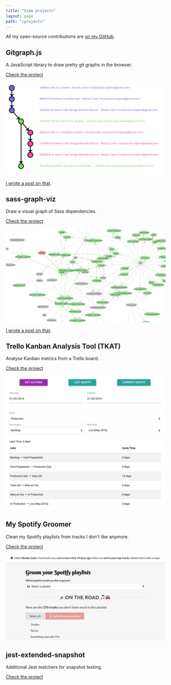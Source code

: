 ```yaml
---
title: "Side projects"
layout: page
path: "/projects"
---
```


<!-- I don't know why, but this comment makes images path resolution work. -->

All my open-source contributions are [on my <span class="icon-github"></span> GitHub](https://github.com/nicoespeon/).

## Gitgraph.js

A JavaScript library to draw pretty git graphs in the browser.

[<span class="icon-github"></span> Check the project](https://github.com/nicoespeon/gitgraph.js)

![](./gitgraph.png)

[I wrote a post on that](/en/2013/11/gitgraphjs/).

## sass-graph-viz

Draw a visual graph of Sass dependencies.

[<span class="icon-github"></span> Check the project](https://github.com/nicoespeon/sass-graph-viz)

![](./sass-graph-viz.png)

[I wrote a post on that](/en/2018/12/tool-work-with-complicated-sass-codebases/).

## Trello Kanban Analysis Tool (TKAT)

Analyse Kanban metrics from a Trello board.

[<span class="icon-github"></span> Check the project](https://github.com/nicoespeon/trello-kanban-analysis-tool)

![](./trello-kanban-analysis-tool.png)

## My Spotify Groomer

Clean my Spotify playlists from tracks I don't like anymore.

[<span class="icon-github"></span> Check the project](https://github.com/nicoespeon/my-spotify-groomer)

![](./my-spotify-groomer.png)

## jest-extended-snapshot

Additional Jest matchers for snapshot testing.

[<span class="icon-github"></span> Check the project](https://github.com/nicoespeon/jest-extended-snapshot)
